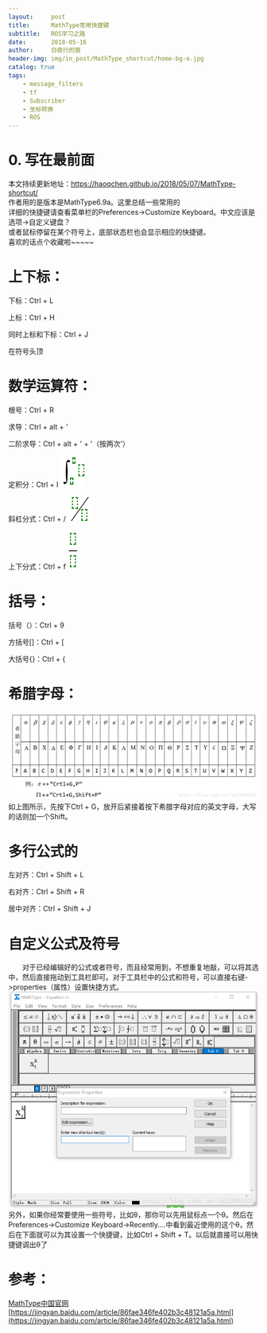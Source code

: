 ```yaml
---
layout:     post
title:      MathType常用快捷键
subtitle:   ROS学习之路
date:       2018-05-16
author:     白夜行的狼
header-img: img/in_post/MathType_shortcut/home-bg-o.jpg
catalog: true
tags:
    - message_filters
    - tf
    - Subscriber
    - 坐标转换
    - ROS
--- 
```


# 0. 写在最前面
本文持续更新地址：<https://haoqchen.github.io/2018/05/07/MathType-shortcut/>  
作者用的是版本是MathType6.9a。这里总结一些常用的  
详细的快捷键请查看菜单栏的Preferences->Customize Keyboard。中文应该是选项->自定义键盘？  
或者鼠标停留在某个符号上，底部状态栏也会显示相应的快捷键。  
喜欢的话点个收藏啦~~~~~  
# 上下标：
下标：Ctrl + L

上标：Ctrl + H

同时上标和下标：Ctrl + J

在符号头顶

# 数学运算符：
根号：Ctrl + R

求导：Ctrl + alt + '

二阶求导：Ctrl + alt + ' + '（按两次'）

定积分：Ctrl + I ![](img/in_post/MathType_shortcut/ctrlI.png)

斜杠分式：Ctrl + / ![](img/in_post/MathType_shortcut/ctrl1.png)

上下分式：Ctrl + f ![](img/in_post/MathType_shortcut/ctrlf.png)

# 括号：
括号（）：Ctrl + 9

方括号[]：Ctrl + [

大括号{}：Ctrl + {

# 希腊字母：
![](img/in_post/MathType_shortcut/greece.png)  
如上图所示，先按下Ctrl + G，放开后紧接着按下希腊字母对应的英文字母，大写的话则加一个Shift。

# 多行公式的
左对齐：Ctrl + Shift + L

右对齐：Ctrl + Shift + R

居中对齐：Ctrl + Shift + J

# 自定义公式及符号
　　对于已经编辑好的公式或者符号，而且经常用到，不想重复地敲，可以将其选中，然后直接拖动到工具栏即可。对于工具栏中的公式和符号，可以直接右键->properties（属性）设置快捷方式。  
![](img/in_post/MathType_shortcut/self_set.png)  
另外，如果你经常要使用一些符号，比如θ，那你可以先用鼠标点一个θ。然后在Preferences->Customize Keyboard->Recently....中看到最近使用的这个θ，然后在下面就可以为其设置一个快捷键，比如Ctrl + Shift + T。以后就直接可以用快捷键调出θ了

# 参考：
[MathType中国官网](http://www.mathtype.cn/)
[https://jingyan.baidu.com/article/86fae346fe402b3c48121a5a.html](https://jingyan.baidu.com/article/86fae346fe402b3c48121a5a.html)